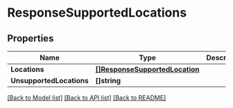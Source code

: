 # ResponseSupportedLocations

## Properties

Name | Type | Description | Notes
------------ | ------------- | ------------- | -------------
**Locations** | [**[]ResponseSupportedLocation**](ResponseSupportedLocation.md) |  | 
**UnsupportedLocations** | **[]string** |  | 

[[Back to Model list]](../README.md#documentation-for-models) [[Back to API list]](../README.md#documentation-for-api-endpoints) [[Back to README]](../README.md)


